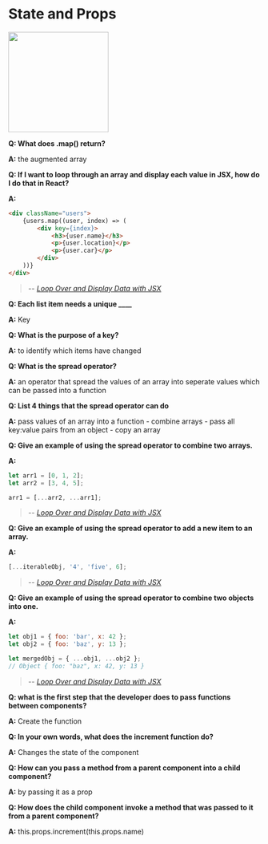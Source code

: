 # **State and Props**

<img src="https://reactjs.org/logo-og.png" width="200">

**Q: What does .map() return?**

**A:** the augmented array

**Q: If I want to loop through an array and display each value in JSX, how do I do that in React?**

**A:**

```HTML
<div className="users">
    {users.map((user, index) => (
        <div key={index}>
            <h3>{user.name}</h3>
            <p>{user.location}</p>
            <p>{user.car}</p>
        </div>
    ))}
</div>
```

> -- <cite>[Loop Over and Display Data with JSX][1]</cite>

[1]: https://scotch.io/courses/10-react-challenges-beginner/loop-over-and-display-data-with-jsx

**Q: Each list item needs a unique \_\_\_\_**

**A:** Key

**Q: What is the purpose of a key?**

**A:** to identify which items have changed

**Q: What is the spread operator?**

**A:** an operator that spread the values of an array into seperate values which can be passed into a function

**Q: List 4 things that the spread operator can do**

**A:** pass values of an array into a function - combine arrays - pass all key:value pairs from an object - copy an array

**Q: Give an example of using the spread operator to combine two arrays.**

**A:**

```Javascript
let arr1 = [0, 1, 2];
let arr2 = [3, 4, 5];

arr1 = [...arr2, ...arr1];
```

> -- <cite>[Loop Over and Display Data with JSX][2]</cite>

[2]: https://developer.mozilla.org/en-US/docs/Web/JavaScript/Reference/Operators/Spread_syntax

**Q: Give an example of using the spread operator to add a new item to an array.**

**A:**

```Javascript
[...iterableObj, '4', 'five', 6];
```

> -- <cite>[Loop Over and Display Data with JSX][3]</cite>

[3]: https://developer.mozilla.org/en-US/docs/Web/JavaScript/Reference/Operators/Spread_syntax

**Q: Give an example of using the spread operator to combine two objects into one.**

**A:**

```Javascript
let obj1 = { foo: 'bar', x: 42 };
let obj2 = { foo: 'baz', y: 13 };

let mergedObj = { ...obj1, ...obj2 };
// Object { foo: "baz", x: 42, y: 13 }
```

> -- <cite>[Loop Over and Display Data with JSX][4]</cite>

[4]: https://developer.mozilla.org/en-US/docs/Web/JavaScript/Reference/Operators/Spread_syntax

**Q: what is the first step that the developer does to pass functions between components?**

**A:** Create the function

**Q: In your own words, what does the increment function do?**

**A:** Changes the state of the component

**Q: How can you pass a method from a parent component into a child component?**

**A:** by passing it as a prop

**Q: How does the child component invoke a method that was passed to it from a parent component?**

**A:** this.props.increment(this.props.name)
